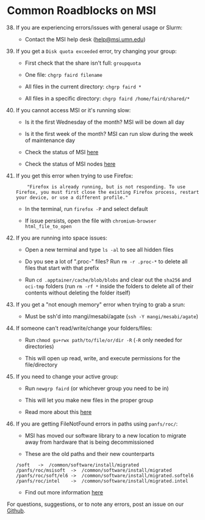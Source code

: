 # Common Roadblocks on MSI

38. If you are experiencing errors/issues with general usage or Slurm:

    * Contact the MSI help desk (help@msi.umn.edu)

31. If you get a `Disk quota exceeded` error, try changing your group:

    * First check that the share isn't full: `groupquota`

    * One file: `chgrp faird filename`

    * All files in the current directory: `chgrp faird *`
    
    * All files in a specific directory: `chgrp faird /home/faird/shared/*`

32. If you cannot access MSI or it's running slow:

    * Is it the first Wednesday of the month? MSI will be down all day

    * Is it the first week of the month? MSI can run slow during the week of maintenance day

    * Check the status of MSI [here](https://status.msi.umn.edu/)

    * Check the status of MSI nodes [here](https://download.genomics.umn.edu/website/slurmnodes/index.html)

33. If you get this error when trying to use Firefox:
            
            "Firefox is already running, but is not responding. To use Firefox, you must first close the existing Firefox process, restart your device, or use a different profile."

    * In the terminal, run `firefox -P` and select default 

    * If issue persists, open the file with `chromium-browser html_file_to_open` 

34. If you are running into space issues:

    * Open a new terminal and type `ls -al` to see all hidden files 

    * Do you see a lot of ".proc-" files? Run `rm -r .proc-*` to delete all files that start with that prefix

    * Run `cd .apptainer/cache/blob/blobs` and clear out the `sha256` and `oci-tmp` folders (run `rm -rf *` inside the folders to delete all of their contents without deleting the folder itself)

35. If you get a "not enough memory" error when trying to grab a srun:

    * Must be ssh'd into mangi/mesabi/agate (`ssh -Y mangi/mesabi/agate`)

36. If someone can't read/write/change your folders/files:

    * Run `chmod gu+rwx path/to/file/or/dir -R` (`-R` only needed for directories)

    * This will open up read, write, and execute permissions for the file/directory

37. If you need to change your active group:

    * Run `newgrp faird` (or whichever group you need to be in)
    
    * This will let you make new files in the proper group

    * Read more about this [here](https://opensource.com/article/19/9/linux-chgrp-and-newgrp-commands#:~:text=The%20newgrp%20command%20allows%20a%20user%20to%20override,all%20files%20must%20have%20the%20same%20group%20ownership.)

38. If you are getting FileNotFound errors in paths using `panfs/roc/`:

    * MSI has moved our software library to a new location to migrate away from hardware that is being decommissioned

    * These are the old paths and their new counterparts 
    ```
    /soft	->  /common/software/install/migrated
    /panfs/roc/msisoft	->  /common/software/install/migrated
    /panfs/roc/soft/el6 ->  /common/software/install/migrated.softel6
    /panfs/roc/intel	->  /common/software/install/migrated.intel
    ```

    * Find out more information [here](https://www.msi.umn.edu/support/faq/how-do-i-update-my-workflow-after-software-library-migration)


For questions, suggestions, or to note any errors, post an issue on our [Github](https://github.com/DCAN-Labs/cdni-brain/issues).